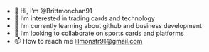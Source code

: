 - 👋 Hi, I’m @Brittmonchan91
- 👀 I’m interested in trading cards and technology 
- 🌱 I’m currently learning about github and business development 
- 💞️ I’m looking to collaborate on sports cards and platforms 
- 📫 How to reach me lilmonstr91@gmail.com 


<!---
Brittmonchan91/Brittmonchan91 is a ✨ special ✨ repository because its `README.md` (this file) appears on your GitHub profile.
You can click the Preview link to take a look at your changes.
--->

